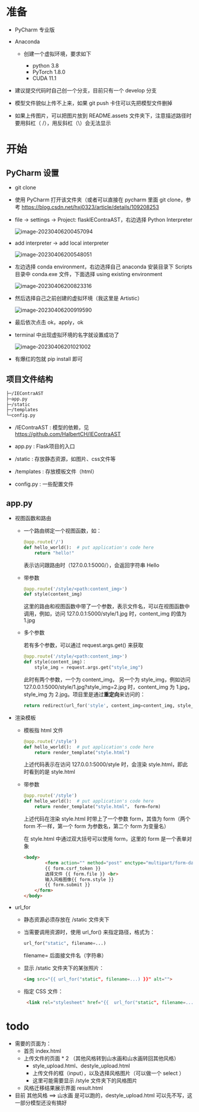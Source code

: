 # 准备

- PyCharm 专业版

- Anaconda 

  - 创建一个虚拟环境，要求如下

    - python 3.8
    - PyTorch 1.8.0
    - CUDA 11.1




- 建议提交代码时自己创一个分支，目前只有一个 develop 分支
- 模型文件貌似上传不上来，如果 git push 卡住可以先把模型文件删掉

- 如果上传图片，可以把图片放到 README.assets 文件夹下，注意描述路径时要用斜杠（ /），用反斜杠（\）会无法显示

# 开始

## PyCharm 设置

- git clone

- 使用 PyCharm 打开该文件夹（或者可以直接在 pycharm 里面 git clone，参考 https://blog.csdn.net/hxj0323/article/details/109208253 

- file -> settings -> Project: flasklEContraAST，右边选择 Python Interpreter

  ![image-20230406200457094](README.assets/image-20230406200457094.png)

- add interpreter ->  add local interpreter

  ![image-20230406200548051](README.assets/image-20230406200548051.png)

- 左边选择 conda environment，右边选择自己 anaconda 安装目录下 Scripts 目录中 conda.exe 文件，下面选择 using existing environment

  ![image-20230406200823316](README.assets/image-20230406200823316.png)

- 然后选择自己之前创建的虚拟环境（我这里是 Artistic）

  ![image-20230406200919590](README.assets/image-20230406200919590.png)

- 最后依次点击 ok，apply，ok

- terminal 中出现虚拟环境的名字就设置成功了

  ![image-20230406201021002](README.assets/image-20230406201021002.png)

- 有爆红的包就 pip install 即可



## 项目文件结构

```sh
├─/IEContraAST
├─app.py
├─/static
├─/templates
└─config.py

```

- /IEContraAST : 模型的依赖，见 https://github.com/HalbertCH/IEContraAST

- app.py : Flask项目的入口

- /static : 存放静态资源，如图片、css文件等

- /templates : 存放模板文件（html）

- config.py : 一些配置文件

  

## app.py

- 视图函数和路由

  - 一个路由绑定一个视图函数，如：

    ```python
    @app.route('/')
    def hello_world():  # put application's code here
        return "hello!"
    
    ```

    表示访问跟路由时（127.0.0.1:5000/），会返回字符串 Hello

  - 带参数

    ```python
    @app.route('/style/<path:content_img>')
    def style(content_img)
    ```

    这里的路由和视图函数中带了一个参数，表示文件名，可以在视图函数中调用，例如，访问 127.0.0.1:5000/style/1.jpg 时，content_img 的值为 1.jpg

  - 多个参数

    若有多个参数，可以通过 request.args.get() 来获取

    ```python
    @app.route('/style/<path:content_img>')
    def style(content_img)：
    	style_img = request.args.get("style_img")
    ```

    此时有两个参数，一个为 content_img， 另一个为 style_img，例如访问  127.0.0.1:5000/style/1.jpg?style_img=2.jpg  时，content_img 为 1.jpg，style_img 为 2.jpg。项目里是通过**重定向**来访问的：

    ```python
    return redirect(url_for('style', content_img=content_img, style_img=style_img))
    ```

    

- 渲染模板

  - 模板指 html 文件

    ```python
    @app.route('/style')
    def hello_world():  # put application's code here
        return render_template("style.html")
    
    ```

    上述代码表示在访问 127.0.0.1:5000/style 时，会渲染 style.html，即此时看到的是 style.html

  - 带参数

    ```python
    @app.route('/style')
    def hello_world():  # put application's code here
        return render_template("style.html"， form=form)
    ```

    上述代码在渲染 style.html 时带上了一个参数 form，其值为 form（两个 form 不一样，第一个 form 为参数名，第二个 form 为变量名）

    在 style.html 中通过双大括号可以使用 form，这里的 form 是一个表单对象

    ```html
    <body> 
            <form action="" method="post" enctype="multipart/form-data">
            {{ form.csrf_token }}
            选择文件 {{ form.file }} <br>
            输入风格图像{{ form.style }}
            {{ form.submit }}
        </form>
    </body>
    ```

    

- url_for

  - 静态资源必须存放在 /static 文件夹下

  - 当需要调用资源时，使用 url_for() 来指定路径，格式为：

    ```python
    url_for("static", filename=...)
    ```

    filename= 后面接文件名（字符串）

  - 显示 /static 文件夹下的某张照片：

    ```html
    <img src="{{ url_for("static", filename=...) }}" alt="">
    ```

  - 指定 CSS 文件：

    ```html
     <link rel="stylesheet" href="{{  url_for("static", filename=...) } }}">
    ```



# todo

- 需要的页面为：
  - 首页 index.html
  - 上传文件的页面 * 2 （其他风格转到山水画和山水画转回其他风格）
    - style_upload.html、destyle_upload.html
    - 上传文件的框（input），以及选择风格图片（可以做一个 select ）
    - 这里可能需要显示 /style 文件夹下的风格图片
  - 风格迁移结果展示界面 result.html
- 目前 其他风格 ==> 山水画 是可以跑的，destyle_upload.html 可以先不写，这一部分模型还没有搞好